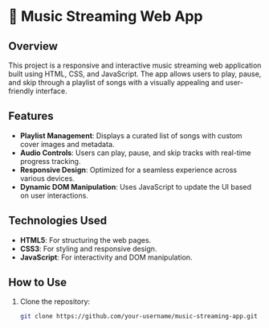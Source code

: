 # 🎵 Music Streaming Web App

## Overview

This project is a responsive and interactive music streaming web application built using HTML, CSS, and JavaScript. The app allows users to play, pause, and skip through a playlist of songs with a visually appealing and user-friendly interface.

## Features

- **Playlist Management**: Displays a curated list of songs with custom cover images and metadata.
- **Audio Controls**: Users can play, pause, and skip tracks with real-time progress tracking.
- **Responsive Design**: Optimized for a seamless experience across various devices.
- **Dynamic DOM Manipulation**: Uses JavaScript to update the UI based on user interactions.

## Technologies Used

- **HTML5**: For structuring the web pages.
- **CSS3**: For styling and responsive design.
- **JavaScript**: For interactivity and DOM manipulation.

## How to Use

1. Clone the repository:
   ```bash
   git clone https://github.com/your-username/music-streaming-app.git
